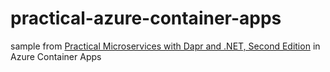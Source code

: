 # practical-azure-container-apps
sample from [Practical Microservices with Dapr and .NET, Second Edition](https://github.com/dabedin/Practical-Microservices-with-Dapr-and-.NET-Second-Edition) in Azure Container Apps

